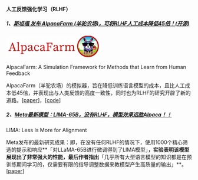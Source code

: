 #### 人工反馈强化学习（RLHF）

##### 1、[斯坦福 发布 AlpacaFarm (羊驼农场)，可将RLHF人工成本降低45倍！(开源)](https://mp.weixin.qq.com/s/CIF2F5Vx_RSN1-LwU_ppOQ) 

<img src="assets/image-20230525141242754.png" alt="image-20230525141242754" style="zoom:25%;" />

AlpacaFarm: A Simulation Framework for Methods that Learn from Human Feedback

AlpacaFarm（羊驼农场）的模拟器，旨在降低训练语言模型的成本，且比人工成本低45倍，并表现出与人类反馈的高度一致性，同时也为RLHF的研究开辟了新的道路。[[paper](https://tatsu-lab.github.io/alpaca_farm_paper.pdf)]，[[code](https://github.com/tatsu-lab/alpaca_farm)]

##### 2、[Meta最新模型：LIMA-65B，没有RLHF，模型效果远胜Alpaca！！](https://mp.weixin.qq.com/s/cA6HoPsLhPdQ_ntlL2MKDw)

LIMA: Less Is More for Alignment

Meta发布的最新研究成果：即，在没有任何RLHF的情况下，使用1000个精心筛选的提示和响应**「对LLaMA-65B进行微调得到了LIMA模型」**，实验表明该模型展现出了非常强大的性能，最后作者指出**「几乎所有大型语言模型的知识都是在预训练期间学习的，仅需要有限的指导调整数据来教模型产生高质量的输出」**。[[paper](https://arxiv.org/pdf/2305.11206.pdf)]
